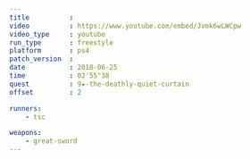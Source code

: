 ```yaml
---
title          :
video          : https://www.youtube.com/embed/Jvmk6wLWCpw
video_type     : youtube
run_type       : freestyle
platform       : ps4
patch_version  :
date           : 2018-06-25
time           : 02'55"38
quest          : 9★-the-deathly-quiet-curtain
offset         : 2

runners:
    - tsc

weapons:
    - great-sword
---
```


